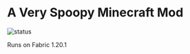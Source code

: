 # A Very Spoopy Minecraft Mod

![status](https://github.com/ChickenNuggetsPerson/Spoopy-Mod/actions/workflows/build.yml/badge.svg)

Runs on Fabric 1.20.1


